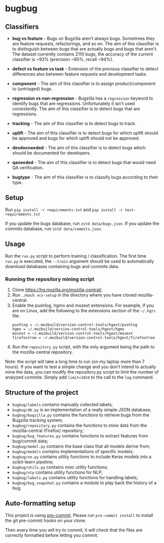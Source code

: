 # bugbug

## Classifiers
- **bug vs feature** - Bugs on Bugzilla aren't always bugs. Sometimes they are feature requests, refactorings, and so on. The aim of this classifier is to distinguish between bugs that are actually bugs and bugs that aren't. The dataset currently contains 2110 bugs, the accuracy of the current classifier is ~93% (precision ~95%, recall ~94%).

- **defect vs feature vs task** - Extension of the previous classifier to detect differences also between feature requests and development tasks.

- **component** - The aim of this classifier is to assign product/component to (untriaged) bugs.

- **regression vs non-regression** - Bugzilla has a `regression` keyword to identify bugs that are regressions. Unfortunately it isn't used consistently. The aim of this classifier is to detect bugs that are regressions.

- **tracking** - The aim of this classifier is to detect bugs to track.

- **uplift** - The aim of this classifier is to detect bugs for which uplift should be approved and bugs for which uplift should not be approved.

- **devdocneeded** - The aim of this classifier is to detect bugs which should be documented for developers.

- **qaneeded** - The aim of this classifier is to detect bugs that would need QA verification.

- **bugtype** - The aim of this classifier is to classify bugs according to their type.

## Setup

Run `pip install -r requirements.txt` and `pip install -r test-requirements.txt`

If you update the bugs database, run `zstd data/bugs.json`.
If you update the commits database, run `zstd data/commits.json`.


## Usage

Run the `run.py` script to perform training / classification. The first time `run.py` is executed, the `--train` argument should be used to automatically download databases containing bugs and commits data.


### Running the repository mining script

1. Clone https://hg.mozilla.org/mozilla-central/.
2. Run `./mach vcs-setup` in the directory where you have cloned mozilla-central.
3. Enable the pushlog, hgmo and mozext extensions. For example, if you are on Linux, add the following to the extensions section of the `~/.hgrc` file:
    ```
    pushlog = ~/.mozbuild/version-control-tools/hgext/pushlog
    hgmo = ~/.mozbuild/version-control-tools/hgext/hgmo
    mozext = ~/.mozbuild/version-control-tools/hgext/mozext
    firefoxtree = ~/.mozbuild/version-control-tools/hgext/firefoxtree
    ```
3. Run the `repository.py` script, with the only argument being the path to the mozilla-central repository.

Note: the script will take a long time to run (on my laptop more than 7 hours). If you want to test a simple change and you don't intend to actually mine the data, you can modify the repository.py script to limit the number of analyzed commits. Simply add `limit=1024` to the call to the `log` command.


## Structure of the project
- `bugbug/labels` contains manually collected labels;
- `bugbug/db.py` is an implementation of a really simple JSON database;
- `bugbug/bugzilla.py` contains the functions to retrieve bugs from the Bugzilla tracking system;
- `bugbug/repository.py` contains the functions to mine data from the mozilla-central (Firefox) repository;
- `bugbug/bug_features.py` contains functions to extract features from bug/commit data;
- `bugbug/model.py` contains the base class that all models derive from;
- `bugbug/models` contains implementations of specific models;
- `bugbug/nn.py` contains utility functions to include Keras models into a scikit-learn pipeline;
- `bugbug/utils.py` contains misc utility functions;
- `bugbug/nlp` contains utility functions for NLP;
- `bugbug/labels.py` contains utility functions for handling labels;
- `bugbug/bug_snapshot.py` contains a module to play back the history of a bug.

## Auto-formatting setup

This project is using [pre-commit](https://pre-commit.com/). Please run `pre-commit install` to install the git pre-commit hooks on your clone.

Then every time you will try to commit, it will check that the files are correctly formatted before letting you commit.
